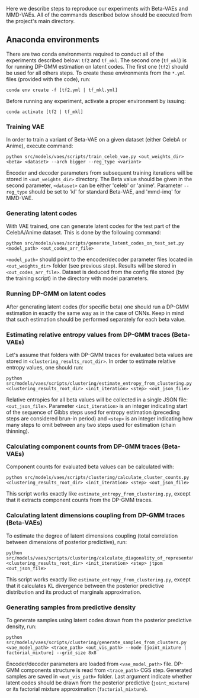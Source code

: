 Here we describe steps to reproduce our experiments with Beta-VAEs and MMD-VAEs. All of the commands described below should be executed from the project's main directory.

## Anaconda environments

There are two conda environments required to conduct all of the experiments described below: ```tf2``` and ```tf_mkl```. The second one (```tf_mkl```) is for running DP-GMM estimation on latent codes. The first one (```tf2```) should be used for all others steps. To create these environments from the ```*.yml``` files (provided with the code), run:
```
conda env create -f [tf2.yml | tf_mkl.yml]
```
Before running any experiment, activate a proper environment by issuing:
```
conda activate [tf2 | tf_mkl]
```

### Training VAE

In order to train a variant of Beta-VAE on a given dataset (either CelebA or Anime), execute command:

```
python src/models/vaes/scripts/train_celeb_vae.py <out_weights_dir> <beta> <dataset> --arch bigger --reg_type <variant>
```
Encoder and decoder parameters from subsequent training iterations will be stored in ```<out_weights_dir>``` directory. The Beta value should be given in the second parameter, ```<dataset>``` can be either 'celeb' or 'anime'. Parameter ```--reg_type``` should be set to 'kl' for standard Beta-VAE, and 'mmd-imq' for MMD-VAE.

### Generating latent codes

With VAE trained, one can generate latent codes for the test part of the CelebA/Anime dataset. This is done by the following command:

```
python src/models/vaes/scripts/generate_latent_codes_on_test_set.py <model_path> <out_codes_arr_file>
```

```<model_path>``` should point to the encoder/decoder parameter files located in ```<out_weights_dir>``` folder (see previous step). Results will be stored in ```<out_codes_arr_file>```. Dataset is deduced from the config file stored (by the training script) in the directory with model parameters.

### Running DP-GMM on latent codes

After generating latent codes (for specific beta) one should run a DP-GMM estimation in exactly the same way as in the case of CNNs.
Keep in mind that such estimation should be performed separately for each beta value.

### Estimating relative entropy values from DP-GMM traces (Beta-VAEs)

Let's assume that folders with DP-GMM traces for evaluated beta values are stored in ```<clustering_results_root_dir>```. In order to estimate relative entropy values, one should run:
```
python src/models/vaes/scripts/clustering/estimate_entropy_from_clustering.py <clustering_results_root_dir> <init_iteration> <step> <out_json_file>
```
Relative entropies for all beta values will be collected in a single JSON file: ```<out_json_file>```. Parameter ```<init_iteration>``` is an integer indicating start of the sequence of Gibbs steps used for entropy estimation (preceding steps are considered brun-in period) and ```<step>``` is an integer indicating how many steps to omit between any two steps used for estimation (chain thinning).

### Calculating component counts from DP-GMM traces (Beta-VAEs)

Component counts for evaluated beta values can be calculated with:
```
python src/models/vaes/scripts/clustering/calculate_cluster_counts.py <clustering_results_root_dir> <init_iteration> <step> <out_json_file>
```
This script works exactly like ```estimate_entropy_from_clustering.py```, except that it extracts component counts from the DP-GMM traces.

### Calculating latent dimensions coupling from DP-GMM traces (Beta-VAEs)

To estimate the degree of latent dimensions coupling (total correlation between dimensions of posterior predictive), run:
```
python src/models/vaes/scripts/clustering/calculate_diagonality_of_representation.py <clustering_results_root_dir> <init_iteration> <step> jtpom <out_json_file>
```
This script works exactly like ```estimate_entropy_from_clustering.py```, except that it calculates KL divergence between the posterior predictive distribution and its product of marginals approximation.

### Generating samples from predictive density

To generate samples using latent codes drawn from the posterior predictive density, run:
```
python src/models/vaes/scripts/clustering/generate_samples_from_clusters.py <vae_model_path> <trace_path> <out_vis_path> --mode [joint_mixture | factorial_mixture] --grid_size 8x8
```
Encoder/decoder parameters are loaded from ```<vae_model_path>``` file. DP-GMM components structure is read from ```<trace_path>``` CGS step. Generated samples are saved in ```<out_vis_path>``` folder. Last argument indicate whether latent codes should be drawn from the posterior predictive (```joint_mixture```) or its factorial mixture approximation (```factorial_mixture```).

